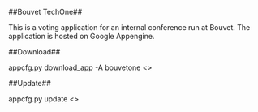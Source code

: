 ##Bouvet TechOne##

This is a voting application for an internal conference run at Bouvet.  The
application is hosted on Google Appengine.

##Download##

appcfg.py download_app -A bouvetone <<location>>

##Update##

appcfg.py update <<location>>
